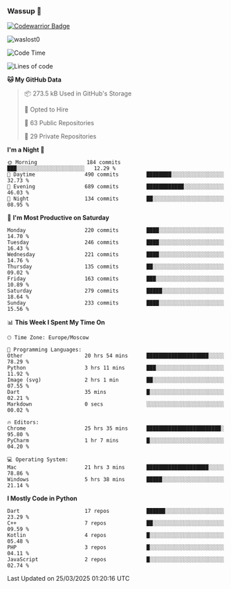 ### Wassup 👋

[![Codewarrior Badge](https://www.codewars.com/users/waslost/badges/small)](https://www.codewars.com/users/waslost)

<p align="left"> <img src="https://komarev.com/ghpvc/?username=waslost0" alt="waslost0" /></p>

<!--START_SECTION:waka-->
![Code Time](http://img.shields.io/badge/Code%20Time-5%2C480%20hrs%2031%20mins-blue)

![Lines of code](https://img.shields.io/badge/From%20Hello%20World%20I%27ve%20Written-1.5%20million%20lines%20of%20code-blue)

**🐱 My GitHub Data** 

> 📦 273.5 kB Used in GitHub's Storage 
 > 
> 💼 Opted to Hire
 > 
> 📜 63 Public Repositories 
 > 
> 🔑 29 Private Repositories 
 > 
**I'm a Night 🦉** 

```text
🌞 Morning                184 commits         ███░░░░░░░░░░░░░░░░░░░░░░   12.29 % 
🌆 Daytime                490 commits         ████████░░░░░░░░░░░░░░░░░   32.73 % 
🌃 Evening                689 commits         ████████████░░░░░░░░░░░░░   46.03 % 
🌙 Night                  134 commits         ██░░░░░░░░░░░░░░░░░░░░░░░   08.95 % 
```
📅 **I'm Most Productive on Saturday** 

```text
Monday                   220 commits         ████░░░░░░░░░░░░░░░░░░░░░   14.70 % 
Tuesday                  246 commits         ████░░░░░░░░░░░░░░░░░░░░░   16.43 % 
Wednesday                221 commits         ████░░░░░░░░░░░░░░░░░░░░░   14.76 % 
Thursday                 135 commits         ██░░░░░░░░░░░░░░░░░░░░░░░   09.02 % 
Friday                   163 commits         ███░░░░░░░░░░░░░░░░░░░░░░   10.89 % 
Saturday                 279 commits         █████░░░░░░░░░░░░░░░░░░░░   18.64 % 
Sunday                   233 commits         ████░░░░░░░░░░░░░░░░░░░░░   15.56 % 
```


📊 **This Week I Spent My Time On** 

```text
🕑︎ Time Zone: Europe/Moscow

💬 Programming Languages: 
Other                    20 hrs 54 mins      ████████████████████░░░░░   78.29 % 
Python                   3 hrs 11 mins       ███░░░░░░░░░░░░░░░░░░░░░░   11.92 % 
Image (svg)              2 hrs 1 min         ██░░░░░░░░░░░░░░░░░░░░░░░   07.55 % 
Dart                     35 mins             █░░░░░░░░░░░░░░░░░░░░░░░░   02.21 % 
Markdown                 0 secs              ░░░░░░░░░░░░░░░░░░░░░░░░░   00.02 % 

🔥 Editors: 
Chrome                   25 hrs 35 mins      ████████████████████████░   95.80 % 
PyCharm                  1 hr 7 mins         █░░░░░░░░░░░░░░░░░░░░░░░░   04.20 % 

💻 Operating System: 
Mac                      21 hrs 3 mins       ████████████████████░░░░░   78.86 % 
Windows                  5 hrs 38 mins       █████░░░░░░░░░░░░░░░░░░░░   21.14 % 
```

**I Mostly Code in Python** 

```text
Dart                     17 repos            ██████░░░░░░░░░░░░░░░░░░░   23.29 % 
C++                      7 repos             ██░░░░░░░░░░░░░░░░░░░░░░░   09.59 % 
Kotlin                   4 repos             █░░░░░░░░░░░░░░░░░░░░░░░░   05.48 % 
PHP                      3 repos             █░░░░░░░░░░░░░░░░░░░░░░░░   04.11 % 
JavaScript               2 repos             █░░░░░░░░░░░░░░░░░░░░░░░░   02.74 % 
```




 Last Updated on 25/03/2025 01:20:16 UTC
<!--END_SECTION:waka-->

